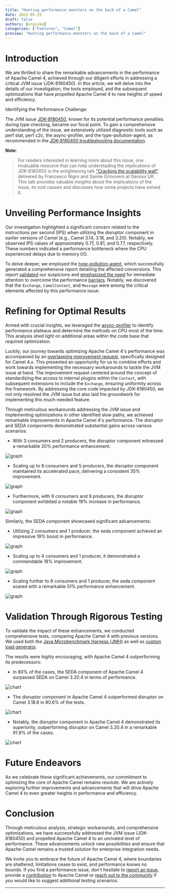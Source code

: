 ```yaml
---
title: "Hunting performance monsters on the back of a Camel"
date: 2023-05-25
draft: false
authors: [orpiske]
categories: ["Features", "Camel"]
preview: "Hunting performance monsters on the back of a Camel"
---
```


# Introduction

We are thrilled to share the remarkable advancements in the performance of Apache Camel 4, achieved through our diligent efforts in addressing a critical JVM issue (JDK-8180450). In this article, we will delve into the details of our investigation, the tools employed, and the subsequent optimizations that have propelled Apache Camel 4 to new heights of speed and efficiency.

Identifying the Performance Challenge:

The JVM issue [JDK-8180450](https://bugs.openjdk.org/browse/JDK-8180450), known for its potential performance penalties during type checking, became our focal point. To gain a comprehensive understanding of the issue, we extensively utilized diagnostic tools such as perf stat, perf c2c, the async-profiler, and the type-pollution-agent, as recommended in the [JDK-8180450 troubleshooting documentation](https://github.com/RedHatPerf/type-pollution-agent/blob/master/benchmarks/WHATIF.md).

**Note**:
> For readers interested in learning more about this issue, one invaluable resource that can help understading the implications of JDK-8180450 is the enlightening talk ["Cracking the scalability wall"](https://www.youtube.com/watch?v=PxcO3WHqmng) delivered by Francesco Nigro and Sanne Grinovero at Devoxx UK. This talk provides valuable insights about the implications of the issue, its root causes and discusses how some projects have solved it.


# Unveiling Performance Insights

Our investigation highlighted a significant concern related to the instructions per second (IPS) when utilizing the disruptor component in earlier versions of Camel (e.g., Camel 3.14, 3.18, and 3.20). Notably, we observed IPS values of approximately 0.71, 0.81, and 0.77, respectively. These numbers indicated a performance bottleneck where the CPU experienced delays due to memory I/O.

To delve deeper, we employed the [type-pollution-agent](https://github.com/RedHatPerf/type-pollution-agent), which successfully generated a comprehensive report detailing the affected conversions. This report [validated](https://issues.apache.org/jira/browse/CAMEL-19058) our suspicions and [emphasized the need](https://issues.apache.org/jira/browse/CAMEL-19060) for immediate attention to overcome the performance [barriers](https://issues.apache.org/jira/browse/CAMEL-19319). Notably, we discovered that the `Exchange`, `CamelContext`, and `Message` were among the critical elements affected by this performance issue.

# Refining for Optimal Results

Armed with crucial insights, we leveraged the [async-profiler](https://github.com/async-profiler/async-profiler) to identify performance plateaus and determine the methods on CPU most of the time. This analysis shed light on additional areas within the code base that required optimization.

Luckily, our journey towards optimizing Apache Camel 4's performance was accompanied by an [overlapping improvement request](https://issues.apache.org/jira/browse/CAMEL-15105), specifically designed for Camel 4.x. This presented an opportunity for us to combine efforts and work towards implementing the necessary workarounds to tackle the JVM issue at hand. The improvement request centered around the concept of standardizing the access to internal plugins within the `Context`, with subsequent extensions to include the `Exchange`, ensuring uniformity across the framework. By addressing the core code impacted by JDK-8180450, we not only resolved the JVM issue but also laid the groundwork for implementing this much-needed feature.

Through meticulous workarounds addressing the JVM issue and implementing optimizations in other identified slow paths, we achieved remarkable improvements in Apache Camel 4's performance. The disruptor and SEDA components demonstrated substantial gains across various scenarios:

* With 3 consumers and 2 producers, the disruptor component witnessed a remarkable 20% performance enhancement.

![graph](baseline-camel-3.20.4-2023-05-17-threaded-disruptor-producer-consumer-threads-3-producer-2.png)

* Scaling up to 6 consumers and 5 producers, the disruptor component maintained its accelerated pace, delivering a consistent 35% improvement.

![graph](baseline-camel-3.20.4-2023-05-17-threaded-disruptor-producer-consumer-threads-6-producer-5.png)

* Furthermore, with 9 consumers and 9 producers, the disruptor component exhibited a notable 19% increase in performance.

![graph](baseline-camel-3.20.4-2023-05-17-threaded-disruptor-producer-consumer-threads-9-producer-9.png)

Similarly, the SEDA component showcased significant advancements:

* Utilizing 2 consumers and 1 producer, the seda component achieved an impressive 19% boost in performance.

![graph](baseline-camel-3.18.6-2023-05-12-threaded-seda-producer-consumer-threads-2-producer-1.png)

* Scaling up to 4 consumers and 1 producer, it demonstrated a commendable 18% improvement.

![graph](baseline-camel-3.18.6-2023-05-12-threaded-seda-producer-consumer-threads-4-producer-1.png)

* Scaling further to 8 consumers and 1 producer, the seda component soared with a remarkable 51% performance enhancement.

![graph](baseline-camel-3.18.6-2023-05-12-threaded-seda-producer-consumer-threads-8-producer-1.png)

# Validation Through Rigorous Testing

To validate the impact of these enhancements, we conducted comprehensive tests, comparing Apache Camel 4 with previous versions.
We used both the [Java Microbenchmark Harness (JMH)](https://github.com/openjdk/jmh/) as well as [custom load generator](https://github.com/orpiske/camel-load-tester).

The results were highly encouraging, with Apache Camel 4 outperforming its predecessors:

* In 80% of the cases, the SEDA component of Apache Camel 4 surpassed SEDA on Camel 3.20.4 in terms of performance.

![chart](baseline-camel-3.20.4-2023-05-13-threaded-seda-producer-chart.png)

* The disruptor component in Apache Camel 4 outperformed disruptor on Camel 3.18.6 in 80.6% of the tests.

![chart](baseline-camel-3.18.6-2023-05-13-threaded-disruptor-producer-chart.png)

* Notably, the disruptor component in Apache Camel 4 demonstrated its superiority, outperforming disruptor on Camel 3.20.4 in a remarkable 91.9% of the cases.

![chart](baseline-camel-3.20.4-2023-05-17-threaded-disruptor-producer-chart.png)

# Future Endeavors

As we celebrate these significant achievements, our commitment to optimizing the core of Apache Camel remains resolute. We are actively exploring further improvements and advancements that will drive Apache Camel 4 to even greater heights in performance and efficiency.

# Conclusion

Through meticulous analysis, strategic workarounds, and comprehensive optimizations, we have successfully addressed the JVM issue (JDK-8180450) and propelled Apache Camel 4 to an unrivaled level of performance. These advancements unlock new possibilities and ensure that Apache Camel remains a trusted solution for enterprise integration needs.

We invite you to embrace the future of Apache Camel 4, where boundaries are shattered, limitations cease to exist, and performance knows no bounds. If you find a performance issue, don't hesitate to [report an issue](https://issues.apache.org/jira), provide a [contribution](https://github.com/apache/camel) to Apache Camel or [reach out to the community](http://camel.zulipchat.com/) if you would like to suggest additional testing scenarios.


------


